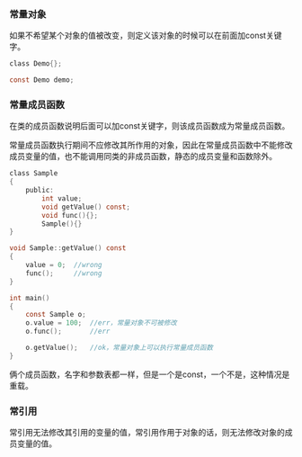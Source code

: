 

### 常量对象
如果不希望某个对象的值被改变，则定义该对象的时候可以在前面加const关键字。
```c
class Demo{};

const Demo demo;
```

### 常量成员函数
在类的成员函数说明后面可以加const关键字，则该成员函数成为常量成员函数。

常量成员函数执行期间不应修改其所作用的对象，因此在常量成员函数中不能修改成员变量的值，也不能调用同类的非成员函数，静态的成员变量和函数除外。
```c
class Sample
{
    public:
        int value;
        void getValue() const;
        void func(){};
        Sample(){}
}

void Sample::getValue() const
{
    value = 0;  //wrong 
    func();     //wrong
}

int main()
{
    const Sample o;
    o.value = 100;  //err，常量对象不可被修改
    o.func();       //err

    o.getValue();   //ok，常量对象上可以执行常量成员函数
}
```
俩个成员函数，名字和参数表都一样，但是一个是const，一个不是，这种情况是重载。

### 常引用
常引用无法修改其引用的变量的值，常引用作用于对象的话，则无法修改对象的成员变量的值。